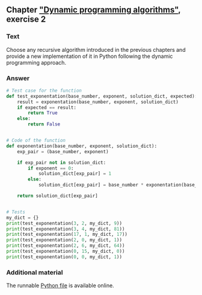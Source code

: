 ## Chapter ["Dynamic programming algorithms"](https://comp-think.github.io/book/10.pdf), exercise 2

### Text
Choose any recursive algorithm introduced in the previous chapters and provide a new implementation of it in Python following the dynamic programming approach.

### Answer
```python
# Test case for the function
def test_exponentation(base_number, exponent, solution_dict, expected):
    result = exponentation(base_number, exponent, solution_dict)
    if expected == result:
        return True
    else:
        return False


# Code of the function
def exponentation(base_number, exponent, solution_dict):
    exp_pair = (base_number, exponent)

    if exp_pair not in solution_dict:
        if exponent == 0:
            solution_dict[exp_pair] = 1
        else:
            solution_dict[exp_pair] = base_number * exponentation(base_number, exponent - 1, solution_dict)

    return solution_dict[exp_pair]


# Tests
my_dict = {}
print(test_exponentation(3, 2, my_dict, 9))
print(test_exponentation(3, 4, my_dict, 81))
print(test_exponentation(17, 1, my_dict, 17))
print(test_exponentation(2, 0, my_dict, 1))
print(test_exponentation(2, 6, my_dict, 64))
print(test_exponentation(0, 15, my_dict, 0))
print(test_exponentation(0, 0, my_dict, 1))
```

### Additional material
The runnable [Python file](exercise_2.py) is available online.